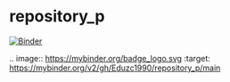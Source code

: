 # repository_p
[![Binder](https://mybinder.org/badge_logo.svg)](https://mybinder.org/v2/gh/Eduzc1990/repository_p/main)

.. image:: https://mybinder.org/badge_logo.svg
 :target: https://mybinder.org/v2/gh/Eduzc1990/repository_p/main
